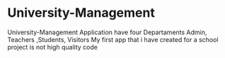 # University-Management
University-Management Application have four Departaments  Admin, Teachers ,Students, Visitors
My first app that i have created for a school project
is not high quality code
 
 

 
